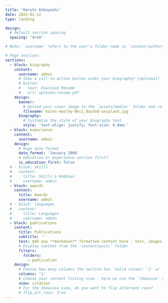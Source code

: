 ```yaml
---
title: 'Haruto Kobayashi'
date: 2025-02-12
type: landing

design:
  # Default section spacing
  spacing: "4rem"

# Note: `username` refers to the user's folder name in `content/authors/`

# Page sections
sections:
  - block: biography
    content:
      username: admin
      # Show a call-to-action button under your biography? (optional)
      # button:
      #   text: Download Résumé
      #   url: uploads/resume.pdf
    design:
      banner:
        # Upload your cover image to the `assets/media/` folder and reference it here
        filename: kalen-emsley-Bkci_8qcdvQ-unsplash.jpg
      biography:
        # Customize the style of your biography text
        style: 'text-align: justify; font-size: 0.8em;'
  - block: experience
    content:
      username: admin
    design:
      # Hugo date format
      date_format: 'January 2006'
      # Education or Experience section first?
      is_education_first: false
  # - block: skills
  #   content:
  #     title: Skills & Hobbies
  #     username: admin
  - block: awards
    content:
      title: Awards
      username: admin
  # - block: languages
  #   content:
  #     title: Languages
  #     username: admin
  - block: publications
    content:
      title: Publications
      subtitle: ''
      text: Add any **markdown** formatted content here - text, images, videos, galleries - and even HTML code!
      # Display content from the `content/post/` folder
      filters:
        folders:
          - publication
    design:
      # Choose how many columns the section has. Valid values: '1' or '2'.
      columns: '1'
      # Choose your content listing view - here we use the `showcase` view
      view: citation
      # For the Showcase view, do you want to flip alternate rows?
      # flip_alt_rows: true
---
```

